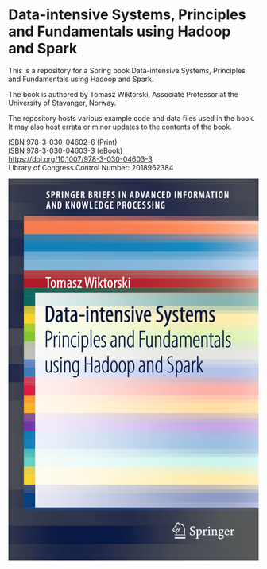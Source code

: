 # Data-intensive Systems, Principles and Fundamentals using Hadoop and Spark
This is a repository for a Spring book Data-intensive Systems, Principles and Fundamentals using Hadoop and Spark.

The book is authored by Tomasz Wiktorski, Associate Professor at the University of Stavanger, Norway.

The repository hosts various example code and data files used in the book. It may also host errata or minor updates to the contents of the book.

ISBN 978-3-030-04602-6 (Print)  
ISBN 978-3-030-04603-3 (eBook)  
https://doi.org/10.1007/978-3-030-04603-3  
Library of Congress Control Number: 2018962384

![book cover](dis-ed1-cover.png "Book Cover")

